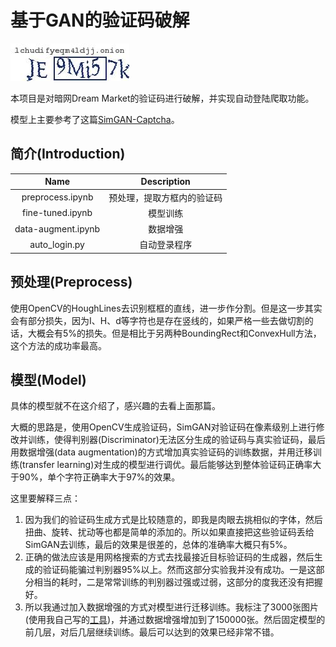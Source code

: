 # 基于GAN的验证码破解
![sample](sample.jpg)

本项目是对暗网Dream Market的验证码进行破解，并实现自动登陆爬取功能。

模型上主要参考了这篇[SimGAN-Captcha](https://github.com/rickyhan/SimGAN-Captcha)。

## 简介(Introduction)
|Name|Description|
|:-:|:-:|
|preprocess.ipynb|预处理，提取方框内的验证码|
|fine-tuned.ipynb|模型训练|
|data-augment.ipynb|数据增强|
|auto_login.py|自动登录程序|

## 预处理(Preprocess)
使用OpenCV的HoughLines去识别框框的直线，进一步作分割。但是这一步其实会有部分损失，因为I、H、d等字符也是存在竖线的，如果严格一些去做切割的话，大概会有5%的损失。但是相比于另两种BoundingRect和ConvexHull方法，这个方法的成功率最高。

## 模型(Model)
具体的模型就不在这介绍了，感兴趣的去看上面那篇。

大概的思路是，使用OpenCV生成验证码，SimGAN对验证码在像素级别上进行修改并训练，使得判别器(Discriminator)无法区分生成的验证码与真实验证码，最后用数据增强(data augmentation)的方式增加真实验证码的训练数据，并用迁移训练(transfer learning)对生成的模型进行调优。最后能够达到整体验证码正确率大于90%，单个字符正确率大于97%的效果。

这里要解释三点：
1. 因为我们的验证码生成方式是比较随意的，即我是肉眼去挑相似的字体，然后扭曲、旋转、扰动等也都是简单的添加的。所以如果直接把这些验证码丢给SimGAN去训练，最后的效果是很差的，总体的准确率大概只有5%。
2. 正确的做法应该是用网格搜索的方式去找最接近目标验证码的生成器，然后生成的验证码能骗过判别器95%以上。然而这部分实验我并没有成功。一是这部分相当的耗时，二是常常训练的判别器过强或过弱，这部分的度我还没有把握好。
3. 所以我通过加入数据增强的方式对模型进行迁移训练。我标注了3000张图片(使用我自己写的[工具](https://github.com/davidlight2018/captcha-label-tool))，并通过数据增强增加到了150000张。然后固定模型的前几层，对后几层继续训练。最后可以达到的效果已经非常不错。
